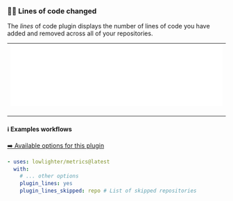 ### 👨‍💻 Lines of code changed

The *lines* of code plugin displays the number of lines of code you have added and removed across all of your repositories.

<table>
  <td align="center">
    <img src="https://github.com/lowlighter/lowlighter/blob/master/metrics.plugin.lines.svg">
    <img width="900" height="1" alt="">
  </td>
</table>

#### ℹ️ Examples workflows

[➡️ Available options for this plugin](metadata.yml)

```yaml
- uses: lowlighter/metrics@latest
  with:
    # ... other options
    plugin_lines: yes
    plugin_lines_skipped: repo # List of skipped repositories
```
